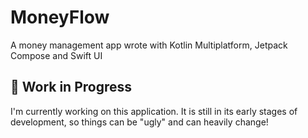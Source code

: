 # MoneyFlow
A money management app wrote with Kotlin Multiplatform, Jetpack Compose and Swift UI

## 🚧 Work in Progress

I'm currently working on this application.
It is still in its early stages of development, so things can be "ugly" and can heavily change!
